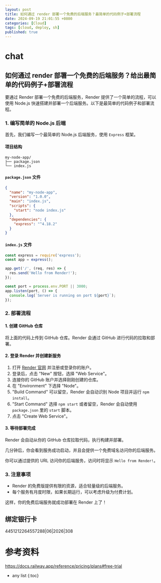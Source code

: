```yaml
---
layout: post
title: 如何通过 render 部署一个免费的后端服务？最简单的代码例子+部署流程
date: 2024-09-19 21:01:55 +0800
categories: [Cloud]
tags: [cloud, deploy, sh]
published: true
---
```


# chat

## 如何通过 render 部署一个免费的后端服务？给出最简单的代码例子+部署流程

要通过 Render 部署一个免费的后端服务，Render 提供了一个简单的流程，可以使用 Node.js 快速搭建并部署一个后端服务。以下是最简单的代码例子和部署流程。

### 1. 编写简单的 Node.js 后端

首先，我们编写一个最简单的 Node.js 后端服务，使用 `Express` 框架。

#### 项目结构
```plaintext
my-node-app/
├── package.json
└── index.js
```

#### `package.json` 文件
```json
{
  "name": "my-node-app",
  "version": "1.0.0",
  "main": "index.js",
  "scripts": {
    "start": "node index.js"
  },
  "dependencies": {
    "express": "^4.18.2"
  }
}
```

#### `index.js` 文件
```javascript
const express = require('express');
const app = express();

app.get('/', (req, res) => {
  res.send('Hello from Render!');
});

const port = process.env.PORT || 3000;
app.listen(port, () => {
  console.log(`Server is running on port ${port}`);
});
```

### 2. 部署流程

#### 1. 创建 GitHub 仓库

将上面的代码上传到 GitHub 仓库。Render 会通过 GitHub 进行代码的拉取和部署。

#### 2. 登录 Render 并创建新服务

1. 打开 [Render 官网](https://render.com/) 并注册或登录你的账户。
2. 登录后，点击 "New" 按钮，选择 "Web Service"。
3. 连接你的 GitHub 账户并选择刚刚创建的仓库。
4. 在 "Environment" 下选择 "Node"。
5. "Build Command" 可以留空，Render 会自动识别 Node 项目并运行 `npm install`。
6. "Start Command" 选择 `npm start` 或者留空，Render 会自动使用 `package.json` 里的 `start` 脚本。
7. 点击 "Create Web Service"。

#### 3. 等待部署完成

Render 会自动从你的 GitHub 仓库拉取代码，执行构建并部署。

几分钟后，你会看到服务成功启动，并且会提供一个免费域名访问你的后端服务。

你可以通过提供的 URL 访问你的后端服务，访问时将显示 `Hello from Render!`。

### 3. 注意事项

- Render 的免费版提供有限的资源，适合轻量级的后端服务。
- 每个服务有月度时限，如果长期运行，可以考虑升级为付费计划。

这样，你的免费后端服务就成功部署在 Render 上了！

## 绑定银行卡


4451212264557288|06|2026|308

# 参考资料

https://docs.railway.app/reference/pricing/plans#free-trial

* any list
{:toc}